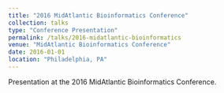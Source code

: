 ```yaml
---
title: "2016 MidAtlantic Bioinformatics Conference"
collection: talks
type: "Conference Presentation"
permalink: /talks/2016-midatlantic-bioinformatics
venue: "MidAtlantic Bioinformatics Conference"
date: 2016-01-01
location: "Philadelphia, PA"
---
```


Presentation at the 2016 MidAtlantic Bioinformatics Conference.